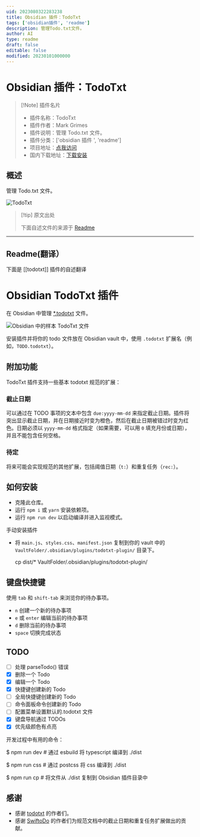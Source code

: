 ```yaml
---
uid: 2023080322283238
title: Obsidian 插件：TodoTxt
tags: ['obsidian插件', 'readme']
description: 管理Todo.txt文件。
author: AI
type: readme
draft: false
editable: false
modified: 20230101000000
---
```


# Obsidian 插件：TodoTxt

> [!Note] 插件名片
> - 插件名称：TodoTxt
> - 插件作者：Mark Grimes
> - 插件说明：管理 Todo.txt 文件。
> - 插件分类：['obsidian 插件 ', 'readme']
> - 项目地址：[点我访问](https://github.com/mvgrimes/obsidian-todotxt-plugin)
> - 国内下载地址：[下载安装](https://pkmer.cn/products/plugin/pluginMarket/?todotxt)

## 概述

管理 Todo.txt 文件。

![TodoTxt](https://cdn.pkmer.cn/covers/todotxt.png!pkmer)

> [!tip] 原文出处
>
>下面自述文件的来源于 [Readme](https://ghproxy.net/https://raw.githubusercontent.com/mvgrimes/obsidian-todotxt-plugin/main/README.md)

---

## Readme(翻译）

下面是 [[todotxt]] 插件的自述翻译

# Obsidian TodoTxt 插件

在 Obsidian 中管理 [\*.todotxt](https://github.com/todotxt/todo.txt) 文件。

![Obsidian 中的样本 TodoTxt 文件](docs/screenshot.png)

安装插件并将你的 todo 文件放在 Obsidian vault 中，使用 `.todotxt` 扩展名（例如，`TODO.todotxt`）。

## 附加功能

TodoTxt 插件支持一些基本 todotxt 规范的扩展：

### 截止日期

可以通过在 TODO 事项的文本中包含 `due:yyyy-mm-dd` 来指定截止日期。插件将突出显示截止日期，并在日期接近时变为橙色，然后在截止日期被错过时变为红色。日期必须以 `yyyy-mm-dd` 格式指定（如果需要，可以用 `0` 填充月份或日期），并且不能包含任何空格。

### 待定

将来可能会实现规范的其他扩展，包括阈值日期（`t:`）和重复任务（`rec:`）。

## 如何安装

- 克隆此仓库。
- 运行 `npm i` 或 `yarn` 安装依赖项。
- 运行 `npm run dev` 以启动编译并进入监视模式。

手动安装插件

- 将 `main.js`、`styles.css`、`manifest.json` 复制到你的 vault 中的 `VaultFolder/.obsidian/plugins/todotxt-plugin/` 目录下。

    cp dist/* VaultFolder/.obsidian/plugins/todotxt-plugin/

## 键盘快捷键

使用 `tab` 和 `shift-tab` 来浏览你的待办事项。

- `n` 创建一个新的待办事项
- `e` 或 `enter` 编辑当前的待办事项
- `d` 删除当前的待办事项
- `space` 切换完成状态

## TODO

- [ ] 处理 parseTodo() 错误
- [x] 删除一个 Todo
- [x] 编辑一个 Todo
- [x] 快捷键创建新的 Todo
- [ ] 全局快捷键创建新的 Todo
- [ ] 命令面板命令创建新的 Todo
- [ ] 配置菜单设置默认的.todotxt 文件
- [x] 键盘导航通过 TODOs
- [x] 优先级颜色有点亮

开发过程中有用的命令：

  $ npm run dev # 通过 esbuild 将 typescript 编译到 ./dist

  $ npm run css # 通过 postcss 将 css 编译到 ./dist

  $ npm run cp # 将文件从 ./dist 复制到 Obsidian 插件目录中

## 感谢

* 感谢 [todotxt](https://github.com/todotxt) 的作者们。
* 感谢 [SwiftoDo](https://swiftodoapp.com/) 的作者们为规范文档中的截止日期和重复任务扩展做出的贡献。
